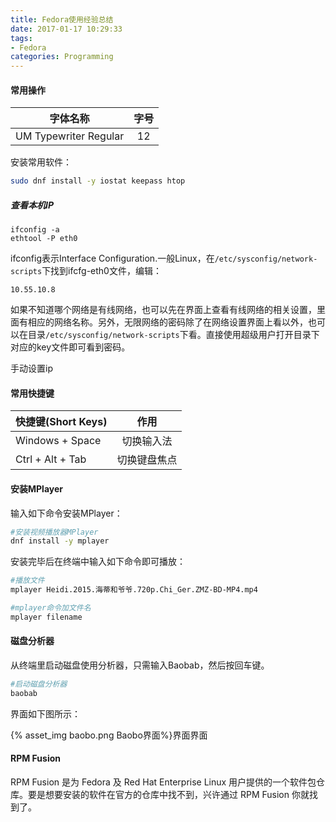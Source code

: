 ```yaml
---
title: Fedora使用经验总结
date: 2017-01-17 10:29:33
tags:
- Fedora
categories: Programming
---
```


#### 常用操作

| 字体名称  | 字号  |
| ----------------- |:-------------:|
| UM Typewriter Regular   | 12 |

安装常用软件：

```Bash
sudo dnf install -y iostat keepass htop
```

##### 查看本机IP

```
ifconfig -a
ethtool -P eth0
```

ifconfig表示Interface Configuration.一般Linux，在`/etc/sysconfig/network-scripts`下找到ifcfg-eth0文件，编辑：

<!-- more -->

```
10.55.10.8
```

如果不知道哪个网络是有线网络，也可以先在界面上查看有线网络的相关设置，里面有相应的网络名称。另外，无限网络的密码除了在网络设置界面上看以外，也可以在目录`/etc/sysconfig/network-scripts`下看。直接使用超级用户打开目录下对应的key文件即可看到密码。

手动设置ip

#### 常用快捷键

| 快捷键(Short Keys)  | 作用  |
| ----------------- |:-------------:|
| Windows + Space   | 切换输入法 |
| Ctrl + Alt + Tab | 切换键盘焦点 |

#### 安装MPlayer

输入如下命令安装MPlayer：

```Bash
#安装视频播放器MPlayer
dnf install -y mplayer
```

安装完毕后在终端中输入如下命令即可播放：

```Bash
#播放文件
mplayer Heidi.2015.海蒂和爷爷.720p.Chi_Ger.ZMZ-BD-MP4.mp4

#mplayer命令加文件名
mplayer filename
```

#### 磁盘分析器

从终端里启动磁盘使用分析器，只需输入Baobab，然后按回车键。

```Bash
#启动磁盘分析器
baobab
```

界面如下图所示：

{% asset_img baobo.png Baobo界面%}界面界面

#### RPM Fusion

RPM Fusion 是为 Fedora 及 Red Hat Enterprise Linux 用户提供的一个软件包仓库。要是想要安装的软件在官方的仓库中找不到，兴许通过 RPM Fusion 你就找到了。